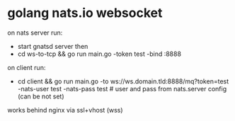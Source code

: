 # golang nats.io websocket

on nats server run:
- start gnatsd server then
- cd ws-to-tcp && go run main.go -token test -bind :8888

on client run:
- cd client && go run main.go -to ws://ws.domain.tld:8888/mq?token=test -nats-user test -nats-pass test # user and pass from nats.server config (can be not set)


works behind nginx via ssl+vhost (wss)
